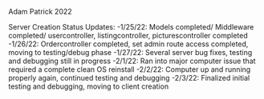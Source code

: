 Adam Patrick 2022

Server Creation Status Updates:
-1/25/22: Models completed/ Middleware completed/ usercontroller, listingcontroller, picturescontroller completed
-1/26/22: Ordercontroller completed, set admin route access completed, moving to testing/debug phase
-1/27/22: Several server bug fixes, testing and debugging still in progress
-2/1/22: Ran into major computer issue that required a complete clean OS reinstall
-2/2/22: Computer up and running properly again, continued testing and debugging
-2/3/22: Finalized initial testing and debugging, moving to client creation